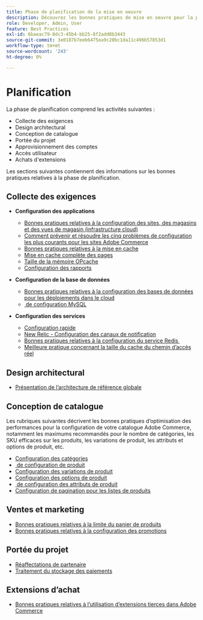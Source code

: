 ```yaml
---
title: Phase de planification de la mise en oeuvre
description: Découvrez les bonnes pratiques de mise en oeuvre pour la phase de planification des projets Adobe Commerce.
role: Developer, Admin, User
feature: Best Practices
exl-id: 6baeac79-8dc3-45b4-bb25-8f2add8b3443
source-git-commit: 3e0187b7eeb6475ea9c20bc1da11c496b57853d1
workflow-type: tm+mt
source-wordcount: '243'
ht-degree: 0%

---
```


# Planification

La phase de planification comprend les activités suivantes :

- Collecte des exigences
- Design architectural
- Conception de catalogue
- Portée du projet
- Approvisionnement des comptes
- Accès utilisateur
- Achats d&#39;extensions

Les sections suivantes contiennent des informations sur les bonnes pratiques relatives à la phase de planification.

## Collecte des exigences

- **Configuration des applications**
   - [Bonnes pratiques relatives à la configuration des sites, des magasins et des vues de magasin (infrastructure cloud)](sites-stores-store-views.md)
   - [Comment prévenir et résoudre les cinq problèmes de configuration les plus courants pour les sites Adobe Commerce](https://business.adobe.com/blog/how-to/usual-suspects-five-configuration-fixes-maximize-your-peak-sales)
   - [Bonnes pratiques relatives à la mise en cache](https://docs.magento.com/user-guide/system/cache-management.html#best-practices-for-caching)
   - [Mise en cache complète des pages](https://developer.adobe.com/commerce/php/development/cache/page/public-content/)
   - [Taille de la mémoire OPcache](opcache-memory-size.md)
   - [Configuration des rapports](reporting-configuration.md)

- **Configuration de la base de données**
   - [Bonnes pratiques relatives à la configuration des bases de données pour les déploiements dans le cloud &#x200B;](database-on-cloud.md)
   - [&#x200B; de configuration MySQL](mysql-configuration.md)

- **Configuration des services**
   - [Configuration rapide](https://devdocs.magento.com/cloud/cdn/configure-fastly.html)
   - [New Relic - Configuration des canaux de notification](https://devdocs.magento.com/cloud/project/new-relic.html#configure-notification-channels)
   - [Bonnes pratiques relatives à la configuration du service Redis &#x200B;](redis-service-configuration.md)
   - [Meilleure pratique concernant la taille du cache du chemin d’accès réel](realpath-cache-size.md)

## **Design architectural**

<!--Asset not yet integrated
- [GRA Architecture examples](https://wiki.corp.adobe.com/x/kD4ykw)
-->
- [Présentation de l’architecture de référence globale](../../../implementation-playbook/architecture/global-reference.md)

## **Conception de catalogue**

Les rubriques suivantes décrivent les bonnes pratiques d’optimisation des performances pour la configuration de votre catalogue Adobe Commerce, notamment les maximums recommandés pour le nombre de catégories, les SKU efficaces sur les produits, les variations de produit, les attributs et options de produit, etc.

- [Configuration des catégories](catalog-management.md#category-limits)
- [&#x200B; de configuration de produit](catalog-management.md#product-sku-limits)
- [Configuration des variations de produit](catalog-management.md#product-variations)
- [Configuration des options de produit](catalog-management.md#product-options)
- [&#x200B; de configuration des attributs de produit](catalog-management.md#product-attributes)
- [Configuration de pagination pour les listes de produits](catalog-management.md#product-listing-pagination)

## **Ventes et marketing**

- [Bonnes pratiques relatives à la limite du panier de produits](catalog-management.md#cart-limits)
- [Bonnes pratiques relatives à la configuration des promotions](catalog-management.md#promotions)

## **Portée du projet**

- [Réaffectations de partenaire](partner-escalation.md)
- [Traitement du stockage des paiements](payment-processing-storage.md)

## **Extensions d’achat**

- [Bonnes pratiques relatives à l’utilisation d’extensions tierces dans Adobe Commerce](extensions.md)
